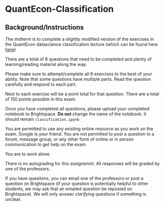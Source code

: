 # QuantEcon-Classification

## Background/Instructions

The midterm is to complete a slightly modified version of the exercises in the QuantEcon datascience classification lecture (which can be found here [here](https://datascience.quantecon.org/applications/classification.html))

There are a total of 8 questions that need to be completed and plenty of learning/reading material along the way.

Please make sure to attempt/complete all 8 exercises to the best of your ability. Note that some questions have multiple parts. Read the question carefully and respond to each part.

Next to each exercise will be a point total for that question. There are a total of 150 points possible in this exam.

Once you have completed all questions, please upload your completed notebook to Brightspace. **Do not** change the name of the notebook. It should remain `classification.ipynb`

You are permitted to use any existing online resource as you work on the exam. Google is your friend. You are not permitted to post a question to a forum, message group, or any other form of online or in person communication to get help on the exam.

You are to work alone.

There is no autograding for this assignemnt. All responses will be graded by one of the professors.

If you have quesitons, you can email one of the professors or post a question on Brightspace (if your question is potentially helpful to other students, we may ask that an emailed question be reposted on Brightspace). We will only answer *clarifying* questions if something is unclear.
